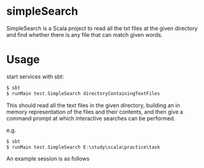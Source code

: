 # simpleSearch
SimpleSearch is a Scala project to read all the txt files at the given directory and find whether there is any file that can match given words.
# Usage
start services with sbt:
```scala
$ sbt
$ runMain test.SimpleSearch directoryContainingTextFiles
```
This should read all the text files in the given directory, building an in memory representation of the files and their contents, and then give a command prompt at which interactive searches can be performed.

e.g.
```scala
$ sbt
$ runMain test.SimpleSearch E:\study\scala\practice\task
```
An example session is as follows
